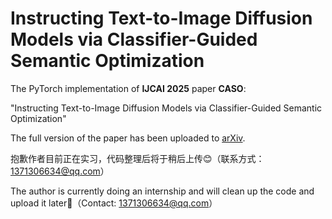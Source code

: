 Instructing Text-to-Image Diffusion Models via Classifier-Guided Semantic Optimization
======
The PyTorch implementation of **IJCAI 2025** paper **CASO**: 

"Instructing Text-to-Image Diffusion Models via Classifier-Guided Semantic Optimization"

The full version of the paper has been uploaded to [arXiv](https://arxiv.org/pdf/2505.14254).

抱歉作者目前正在实习，代码整理后将于稍后上传😊（联系方式：1371306634@qq.com）

The author is currently doing an internship and will clean up the code and upload it later🌹（Contact: 1371306634@qq.com）
